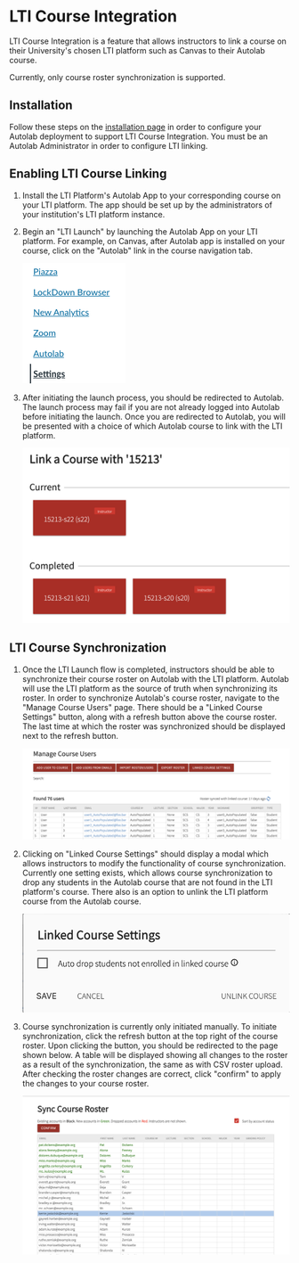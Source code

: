 # LTI Course Integration

LTI Course Integration is a feature that allows instructors to link a course on their University's chosen LTI platform such as Canvas to their Autolab course.

Currently, only course roster synchronization is supported.

## Installation
Follow these steps on the [installation page](/installation/lti_integration) in order to configure your Autolab deployment to support LTI Course Integration. You must be an Autolab Administrator in order to configure LTI linking.

## Enabling LTI Course Linking

1. Install the LTI Platform's Autolab App to your corresponding course on your LTI platform.
   The app should be set up by the administrators of your institution's LTI platform instance.
2. Begin an "LTI Launch" by launching the Autolab App on your LTI platform. For example, on Canvas,
   after Autolab app is installed on your course, click on the "Autolab" link in the course navigation tab.

    ![Canvas Course Navigation](/images/Canvas_Course_Navigation.png)

3. After initiating the launch process, you should be redirected to Autolab. The launch process may fail if you are not
   already logged into Autolab before initiating the launch. Once you are redirected to Autolab, you will be presented with
   a choice of which Autolab course to link with the LTI platform.

    ![Autolab Course Link UI](/images/lti_linking_page.png)

## LTI Course Synchronization

1. Once the LTI Launch flow is completed, instructors should be able to synchronize their course roster on Autolab with the LTI platform. 
   Autolab will use the LTI platform as the source of truth when synchronizing its roster.
   In order to synchronize Autolab's course roster, navigate to the "Manage Course Users" page. 
   There should be a "Linked Course Settings" button, along with a refresh button above the course roster. 
   The last time at which the roster was synchronized should be displayed next to the refresh button.

    ![Autolab Manage Course Users for LTI](/images/lti_manage_course_users.png)

2. Clicking on "Linked Course Settings" should display a modal which allows instructors to modify the functionality of course synchronization. 
   Currently one setting exists, which allows course synchronization to drop any students in the Autolab course that are
   not found in the LTI platform's course. There also is an option to unlink the LTI platform course from the Autolab course.

    ![Autolab Course Linking Settings](/images/lti_linked_course_settings.png)

3. Course synchronization is currently only initiated manually. 
   To initiate synchronization, click the refresh button at the top right of the course roster. Upon clicking the button, 
   you should be redirected to the page shown below. A table will be displayed showing all changes to the roster as a
   result of the synchronization, the same as with CSV roster upload.
   After checking the roster changes are correct, click "confirm" to apply the changes to your course roster.

    ![Autolab Course LTI Sync Roster Confirmation Page](/images/lti_sync_roster.png)

